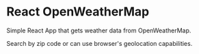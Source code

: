 # React OpenWeatherMap

Simple React App that gets weather data from OpenWeatherMap.

Search by zip code or can use browser's geolocation capabilities.
